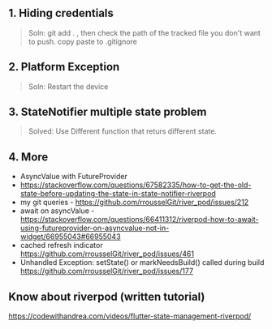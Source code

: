 ## 1. Hiding credentials

> Soln:
> git add . , then check the path of the tracked file you don't want to push. copy paste to .gitignore

## 2. Platform Exception

> Soln:
> Restart the device

## 3. StateNotifier multiple state problem

> Solved: Use Different function that returs different state.

## 4. More

- AsyncValue with FutureProvider
- https://stackoverflow.com/questions/67582335/how-to-get-the-old-state-before-updating-the-state-in-state-notifier-riverpod
- my git queries - https://github.com/rrousselGit/river_pod/issues/212
- await on asyncValue - https://stackoverflow.com/questions/66411312/riverpod-how-to-await-using-futureprovider-on-asyncvalue-not-in-widget/66955043#66955043
- cached refresh indicator
  https://github.com/rrousselGit/river_pod/issues/461
- Unhandled Exception: setState() or markNeedsBuild() called during build  
  https://github.com/rrousselGit/river_pod/issues/177

## Know about riverpod (written tutorial)

https://codewithandrea.com/videos/flutter-state-management-riverpod/
